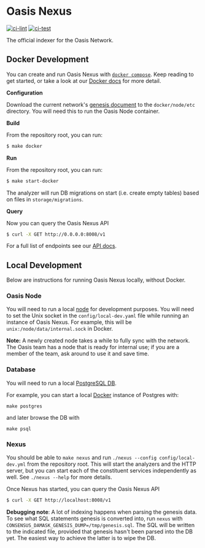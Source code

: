# Oasis Nexus

[![ci-lint](https://github.com/oasisprotocol/nexus/actions/workflows/ci-lint.yaml/badge.svg)](https://github.com/oasisprotocol/nexus/actions/workflows/ci-lint.yaml)
[![ci-test](https://github.com/oasisprotocol/nexus/actions/workflows/ci-test.yaml/badge.svg)](https://github.com/oasisprotocol/nexus/actions/workflows/ci-test.yaml)

The official indexer for the Oasis Network.

## Docker Development

You can create and run Oasis Nexus with [`docker compose`](https://docs.docker.com/compose/).
Keep reading to get started, or take a look at our [Docker docs](docker/README.md) for more detail.

**Configuration**

Download the current network's [genesis document](https://docs.oasis.dev/oasis-core/consensus/genesis)
to the `docker/node/etc` directory. You will need this to run the Oasis Node container.

**Build**

From the repository root, you can run:
```sh
$ make docker
```

**Run**

From the repository root, you can run:
```sh
$ make start-docker
```

The analyzer will run DB migrations on start (i.e. create empty tables) based on files in `storage/migrations`.

**Query**

Now you can query the Oasis Nexus API
```sh
$ curl -X GET http://0.0.0.0:8008/v1
```

For a full list of endpoints see our [API docs](https://github.com/oasisprotocol/nexus/blob/main/api/README.md).

## Local Development

Below are instructions for running Oasis Nexus locally, without Docker.

### Oasis Node

You will need to run a local [node](https://docs.oasis.dev/general/run-a-node/set-up-your-node/run-non-validator) for development purposes.
You will need to set the Unix socket in the `config/local-dev.yaml` file while running an instance of Oasis Nexus.
For example, this will be `unix:/node/data/internal.sock` in Docker.

**Note:** A newly created node takes a while to fully sync with the network.
The Oasis team has a node that is ready for internal use;
if you are a member of the team, ask around to use it and save time.

### Database

You will need to run a local [PostgreSQL DB](https://www.postgresql.org/).

For example, you can start a local [Docker](https://hub.docker.com/_/postgres) instance of Postgres with:
```
make postgres
```
and later browse the DB with
```
make psql
```

### Nexus

You should be able to `make nexus` and run `./nexus --config config/local-dev.yml` from the repository root.
This will start the analyzers and the HTTP server, but you can start each of the constituent services independently as well.
See `./nexus --help` for more details.

Once Nexus has started, you can query the Oasis Nexus API
```sh
$ curl -X GET http://localhost:8008/v1
```

**Debugging note**: A lot of indexing happens when parsing the genesis data. To see what SQL statements genesis is converted
into, run `nexus` with `CONSENSUS_DAMASK_GENESIS_DUMP=/tmp/genesis.sql`. The SQL will be written to the indicated
file, provided that genesis hasn't been parsed into the DB yet. The easiest way to achieve the latter is to wipe the DB.
